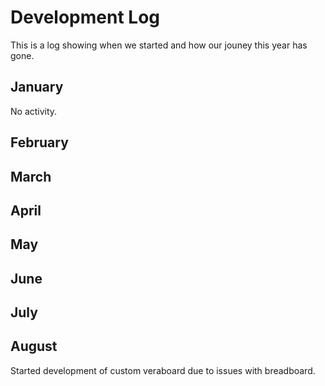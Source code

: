 # Development Log
This is a log showing when we started and how our jouney this year has gone.

## January
No activity.

## February

## March

## April 

## May

## June

## July

## August 
Started development of custom veraboard due to issues with breadboard.

